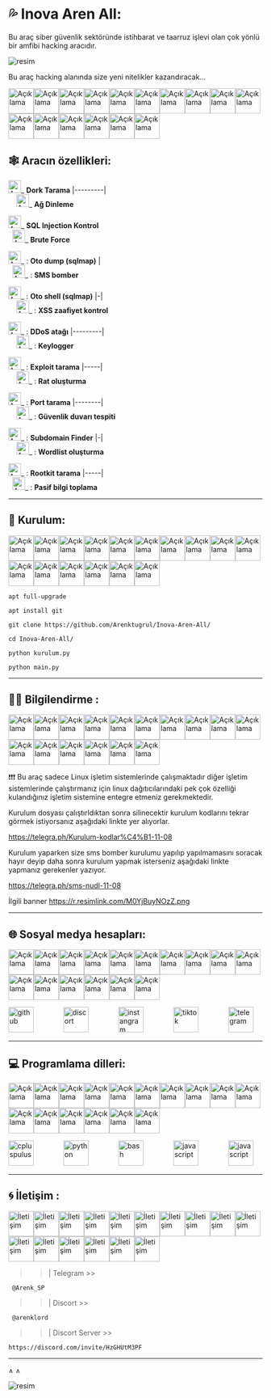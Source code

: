 
# 💦 Inova Aren All:
Bu araç siber güvenlik sektöründe istihbarat ve taarruz işlevi olan çok yönlü bir amfibi hacking aracıdır.


![resim](https://i.resim.tc/nMoe.png)

Bu araç hacking alanında size yeni nitelikler kazandıracak...

<img src='https://cdn-icons-gif.flaticon.com/6172/6172532.gif' alt='Açıklama' height='50'><img src='https://cdn-icons-gif.flaticon.com/6172/6172532.gif' alt='Açıklama' height='50'><img src='https://cdn-icons-gif.flaticon.com/6172/6172532.gif' alt='Açıklama' height='50'><img src='https://cdn-icons-gif.flaticon.com/6172/6172532.gif' alt='Açıklama' height='50'><img src='https://cdn-icons-gif.flaticon.com/6172/6172532.gif' alt='Açıklama' height='50'><img src='https://cdn-icons-gif.flaticon.com/6172/6172532.gif' alt='Açıklama' height='50'><img src='https://cdn-icons-gif.flaticon.com/6172/6172532.gif' alt='Açıklama' height='50'><img src='https://cdn-icons-gif.flaticon.com/6172/6172532.gif' alt='Açıklama' height='50'><img src='https://cdn-icons-gif.flaticon.com/6172/6172532.gif' alt='Açıklama' height='50'><img src='https://cdn-icons-gif.flaticon.com/6172/6172532.gif' alt='Açıklama' height='50'><img src='https://cdn-icons-gif.flaticon.com/6172/6172532.gif' alt='Açıklama' height='50'><img src='https://cdn-icons-gif.flaticon.com/6172/6172532.gif' alt='Açıklama' height='50'><img src='https://cdn-icons-gif.flaticon.com/6172/6172532.gif' alt='Açıklama' height='50'><img src='https://cdn-icons-gif.flaticon.com/6172/6172532.gif' alt='Açıklama' height='50'><img src='https://cdn-icons-gif.flaticon.com/6172/6172532.gif' alt='Açıklama' height='50'><img src='https://cdn-icons-gif.flaticon.com/6172/6172532.gif' alt='Açıklama' height='50'>



## 🕸️ Aracın özellikleri:


<img src='https://emoji.discadia.com/emojis/e068c349-96c2-4688-8d4b-69d08adfb375.gif' alt='Açıklama' height='25'>_ **Dork Tarama** |---------|
&nbsp; &nbsp; &nbsp; &nbsp; &nbsp; &nbsp; &nbsp; &nbsp; &nbsp; &nbsp; &nbsp; &nbsp; &nbsp; &nbsp; &nbsp; &nbsp; &nbsp; &nbsp; &nbsp; &nbsp; &nbsp; &nbsp; &nbsp; &nbsp; &nbsp; &nbsp; &nbsp; &nbsp; &nbsp; &nbsp; &nbsp; &nbsp; &nbsp; &nbsp;&nbsp; &nbsp; &nbsp; &nbsp; &nbsp; &nbsp; &nbsp; <img src='https://emoji.discadia.com/emojis/e068c349-96c2-4688-8d4b-69d08adfb375.gif' alt='Açıklama' height='25'>_ **Ağ Dinleme**

<img src='https://emoji.discadia.com/emojis/e068c349-96c2-4688-8d4b-69d08adfb375.gif' alt='Açıklama' height='25'>_ **SQL Injection Kontrol**
&nbsp;&nbsp; &nbsp; &nbsp; &nbsp; &nbsp; &nbsp; &nbsp; &nbsp; &nbsp; &nbsp; &nbsp; &nbsp; &nbsp;&nbsp; &nbsp; &nbsp; &nbsp; &nbsp; &nbsp; &nbsp; &nbsp; &nbsp; &nbsp; &nbsp; &nbsp; &nbsp; &nbsp; &nbsp; &nbsp; &nbsp; &nbsp; &nbsp; &nbsp; &nbsp; &nbsp;&nbsp; &nbsp; &nbsp; &nbsp; &nbsp; &nbsp; &nbsp; <img src='https://emoji.discadia.com/emojis/e068c349-96c2-4688-8d4b-69d08adfb375.gif' alt='Açıklama' height='25'>_ **Brute Force**

 
 <img src='https://emoji.discadia.com/emojis/e068c349-96c2-4688-8d4b-69d08adfb375.gif' alt='Açıklama' height='25'>_ : **Oto dump (sqlmap)** | &nbsp;&nbsp; &nbsp; &nbsp; &nbsp; &nbsp; &nbsp; &nbsp; &nbsp; &nbsp; &nbsp; &nbsp; &nbsp;&nbsp; &nbsp; &nbsp; &nbsp; &nbsp; &nbsp; &nbsp; &nbsp; &nbsp; &nbsp; &nbsp; &nbsp; &nbsp; &nbsp; &nbsp; &nbsp; &nbsp; &nbsp; &nbsp; &nbsp; &nbsp; &nbsp; &nbsp;&nbsp; &nbsp; &nbsp; &nbsp; &nbsp; &nbsp; &nbsp;  <img src='https://emoji.discadia.com/emojis/e068c349-96c2-4688-8d4b-69d08adfb375.gif' alt='Açıklama' height='25'>_ :  **SMS bomber**
 
 <img src='https://emoji.discadia.com/emojis/e068c349-96c2-4688-8d4b-69d08adfb375.gif' alt='Açıklama' height='25'>_ :  **Oto shell (sqlmap)** |-| &nbsp;&nbsp; &nbsp; &nbsp; &nbsp; &nbsp; &nbsp; &nbsp; &nbsp; &nbsp; &nbsp; &nbsp; &nbsp;&nbsp; &nbsp; &nbsp; &nbsp; &nbsp; &nbsp; &nbsp; &nbsp; &nbsp; &nbsp; &nbsp; &nbsp; &nbsp; &nbsp; &nbsp; &nbsp; &nbsp; &nbsp; &nbsp; &nbsp; &nbsp; &nbsp; &nbsp;&nbsp; &nbsp; &nbsp; &nbsp; &nbsp; &nbsp; &nbsp;  <img src='https://emoji.discadia.com/emojis/e068c349-96c2-4688-8d4b-69d08adfb375.gif' alt='Açıklama' height='25'>_ :  **XSS zaafiyet kontrol**
  
 <img src='https://emoji.discadia.com/emojis/e068c349-96c2-4688-8d4b-69d08adfb375.gif' alt='Açıklama' height='25'>_ :  **DDoS atağı** |---------| &nbsp;&nbsp;&nbsp; &nbsp; &nbsp; &nbsp; &nbsp; &nbsp; &nbsp; &nbsp; &nbsp; &nbsp; &nbsp;&nbsp; &nbsp; &nbsp; &nbsp; &nbsp; &nbsp; &nbsp; &nbsp; &nbsp; &nbsp; &nbsp; &nbsp; &nbsp; &nbsp; &nbsp; &nbsp; &nbsp; &nbsp; &nbsp; &nbsp; &nbsp; &nbsp; &nbsp;&nbsp; &nbsp; &nbsp; &nbsp; &nbsp; &nbsp; &nbsp;  <img src='https://emoji.discadia.com/emojis/e068c349-96c2-4688-8d4b-69d08adfb375.gif' alt='Açıklama' height='25'>_ :  **Keylogger**
  
 <img src='https://emoji.discadia.com/emojis/e068c349-96c2-4688-8d4b-69d08adfb375.gif' alt='Açıklama' height='25'>_ :  **Exploit tarama** |-----| &nbsp; &nbsp; &nbsp; &nbsp; &nbsp; &nbsp; &nbsp; &nbsp; &nbsp; &nbsp; &nbsp; &nbsp; &nbsp;&nbsp; &nbsp; &nbsp; &nbsp; &nbsp; &nbsp; &nbsp; &nbsp; &nbsp; &nbsp; &nbsp; &nbsp; &nbsp; &nbsp; &nbsp; &nbsp; &nbsp; &nbsp;&nbsp; &nbsp; &nbsp; &nbsp; &nbsp;&nbsp; &nbsp; &nbsp; &nbsp; &nbsp; &nbsp; &nbsp;  <img src='https://emoji.discadia.com/emojis/e068c349-96c2-4688-8d4b-69d08adfb375.gif' alt='Açıklama' height='25'>_ :  **Rat oluşturma**
  
 <img src='https://emoji.discadia.com/emojis/e068c349-96c2-4688-8d4b-69d08adfb375.gif' alt='Açıklama' height='25'>_ :  **Port tarama** |--------| &nbsp; &nbsp; &nbsp; &nbsp; &nbsp; &nbsp; &nbsp; &nbsp; &nbsp; &nbsp; &nbsp; &nbsp; &nbsp;&nbsp; &nbsp; &nbsp; &nbsp; &nbsp; &nbsp; &nbsp; &nbsp; &nbsp; &nbsp; &nbsp; &nbsp; &nbsp; &nbsp; &nbsp; &nbsp; &nbsp; &nbsp;&nbsp; &nbsp; &nbsp; &nbsp; &nbsp;&nbsp; &nbsp; &nbsp; &nbsp; &nbsp; &nbsp; &nbsp;  <img src='https://emoji.discadia.com/emojis/e068c349-96c2-4688-8d4b-69d08adfb375.gif' alt='Açıklama' height='25'>_ :  **Güvenlik duvarı tespiti**
  
 <img src='https://emoji.discadia.com/emojis/e068c349-96c2-4688-8d4b-69d08adfb375.gif' alt='Açıklama' height='25'>_ :  **Subdomain Finder** |-| &nbsp; &nbsp;&nbsp; &nbsp; &nbsp; &nbsp; &nbsp; &nbsp; &nbsp; &nbsp; &nbsp; &nbsp; &nbsp;&nbsp; &nbsp; &nbsp; &nbsp; &nbsp; &nbsp; &nbsp; &nbsp; &nbsp; &nbsp; &nbsp; &nbsp; &nbsp; &nbsp; &nbsp; &nbsp; &nbsp; &nbsp; &nbsp; &nbsp; &nbsp; &nbsp; &nbsp;&nbsp; &nbsp; &nbsp; &nbsp; &nbsp; &nbsp; &nbsp;  <img src='https://emoji.discadia.com/emojis/e068c349-96c2-4688-8d4b-69d08adfb375.gif' alt='Açıklama' height='25'>_ : **Wordlist oluşturma**
   
 <img src='https://emoji.discadia.com/emojis/e068c349-96c2-4688-8d4b-69d08adfb375.gif' alt='Açıklama' height='25'>_ :  **Rootkit tarama** |-----| &nbsp; &nbsp;&nbsp; &nbsp; &nbsp; &nbsp; &nbsp; &nbsp; &nbsp; &nbsp; &nbsp; &nbsp; &nbsp;&nbsp; &nbsp; &nbsp; &nbsp; &nbsp; &nbsp; &nbsp; &nbsp; &nbsp; &nbsp; &nbsp; &nbsp;&nbsp; &nbsp; &nbsp; &nbsp; &nbsp; &nbsp; &nbsp; &nbsp; &nbsp; &nbsp; &nbsp;&nbsp; &nbsp; &nbsp; &nbsp; &nbsp; &nbsp; &nbsp;  <img src='https://emoji.discadia.com/emojis/e068c349-96c2-4688-8d4b-69d08adfb375.gif' alt='Açıklama' height='25'>_ :  **Pasif bilgi toplama** 




---

## 🔩 Kurulum: 
<img src='https://cdn-icons-gif.flaticon.com/8121/8121259.gif' alt='Açıklama' height='50'><img src='https://cdn-icons-gif.flaticon.com/8121/8121259.gif' alt='Açıklama' height='50'><img src='https://cdn-icons-gif.flaticon.com/8121/8121259.gif' alt='Açıklama' height='50'><img src='https://cdn-icons-gif.flaticon.com/8121/8121259.gif' alt='Açıklama' height='50'><img src='https://cdn-icons-gif.flaticon.com/8121/8121259.gif' alt='Açıklama' height='50'><img src='https://cdn-icons-gif.flaticon.com/8121/8121259.gif' alt='Açıklama' height='50'><img src='https://cdn-icons-gif.flaticon.com/8121/8121259.gif' alt='Açıklama' height='50'><img src='https://cdn-icons-gif.flaticon.com/8121/8121259.gif' alt='Açıklama' height='50'><img src='https://cdn-icons-gif.flaticon.com/8121/8121259.gif' alt='Açıklama' height='50'><img src='https://cdn-icons-gif.flaticon.com/8121/8121259.gif' alt='Açıklama' height='50'><img src='https://cdn-icons-gif.flaticon.com/8121/8121259.gif' alt='Açıklama' height='50'><img src='https://cdn-icons-gif.flaticon.com/8121/8121259.gif' alt='Açıklama' height='50'><img src='https://cdn-icons-gif.flaticon.com/8121/8121259.gif' alt='Açıklama' height='50'><img src='https://cdn-icons-gif.flaticon.com/8121/8121259.gif' alt='Açıklama' height='50'><img src='https://cdn-icons-gif.flaticon.com/8121/8121259.gif' alt='Açıklama' height='50'><img src='https://cdn-icons-gif.flaticon.com/8121/8121259.gif' alt='Açıklama' height='50'>

```
apt full-upgrade
```
```
apt install git
```
```
git clone https://github.com/Arenktugrul/Inova-Aren-All/
```

``` 
cd Inova-Aren-All/
```
```
python kurulum.py
```
```
python main.py
```


----------------------------------------------------------------------------------------
## 👨‍💻 Bilgilendirme :
<img src='https://cdn-icons-gif.flaticon.com/8112/8112604.gif' alt='Açıklama' height='50'><img src='https://cdn-icons-gif.flaticon.com/8112/8112604.gif' alt='Açıklama' height='50'><img src='https://cdn-icons-gif.flaticon.com/8112/8112604.gif' alt='Açıklama' height='50'><img src='https://cdn-icons-gif.flaticon.com/8112/8112604.gif' alt='Açıklama' height='50'><img src='https://cdn-icons-gif.flaticon.com/8112/8112604.gif' alt='Açıklama' height='50'><img src='https://cdn-icons-gif.flaticon.com/8112/8112604.gif' alt='Açıklama' height='50'><img src='https://cdn-icons-gif.flaticon.com/8112/8112604.gif' alt='Açıklama' height='50'><img src='https://cdn-icons-gif.flaticon.com/8112/8112604.gif' alt='Açıklama' height='50'><img src='https://cdn-icons-gif.flaticon.com/8112/8112604.gif' alt='Açıklama' height='50'><img src='https://cdn-icons-gif.flaticon.com/8112/8112604.gif' alt='Açıklama' height='50'><img src='https://cdn-icons-gif.flaticon.com/8112/8112604.gif' alt='Açıklama' height='50'><img src='https://cdn-icons-gif.flaticon.com/8112/8112604.gif' alt='Açıklama' height='50'><img src='https://cdn-icons-gif.flaticon.com/8112/8112604.gif' alt='Açıklama' height='50'><img src='https://cdn-icons-gif.flaticon.com/8112/8112604.gif' alt='Açıklama' height='50'><img src='https://cdn-icons-gif.flaticon.com/8112/8112604.gif' alt='Açıklama' height='50'><img src='https://cdn-icons-gif.flaticon.com/8112/8112604.gif' alt='Açıklama' height='50'>

❗️❗️❗️ Bu araç sadece Linux işletim sistemlerinde çalışmaktadır diğer işletim sistemlerinde çalıştırmanız için linux dağıtıcılarındaki pek çok özelliği kulandığınız işletim sistemine entegre etmeniz gerekmektedir.

Kurulum dosyası çalıştırldıktan sonra silinecektir kurulum kodlarını tekrar görmek istiyorsanız aşağıdaki linkte yer alıyorlar.

https://telegra.ph/Kurulum-kodlar%C4%B1-11-08


Kurulum yaparken size sms bomber kurulumu yapılıp yapılmamasını soracak hayır deyip daha sonra kurulum yapmak isterseniz aşağıdaki linkte yapmanız gerekenler yazıyor.

https://telegra.ph/sms-nudl-11-08

İlgili banner 
https://r.resimlink.com/M0YjBuyNOzZ.png

----------------------------------------------------------------------------------------
        

## 🌐 Sosyal medya hesapları:
<img src='https://cdn-icons-gif.flaticon.com/8121/8121295.gif' alt='Açıklama' height='50'><img src='https://cdn-icons-gif.flaticon.com/8121/8121295.gif' alt='Açıklama' height='50'><img src='https://cdn-icons-gif.flaticon.com/8121/8121295.gif' alt='Açıklama' height='50'><img src='https://cdn-icons-gif.flaticon.com/8121/8121295.gif' alt='Açıklama' height='50'><img src='https://cdn-icons-gif.flaticon.com/8121/8121295.gif' alt='Açıklama' height='50'><img src='https://cdn-icons-gif.flaticon.com/8121/8121295.gif' alt='Açıklama' height='50'><img src='https://cdn-icons-gif.flaticon.com/8121/8121295.gif' alt='Açıklama' height='50'><img src='https://cdn-icons-gif.flaticon.com/8121/8121295.gif' alt='Açıklama' height='50'><img src='https://cdn-icons-gif.flaticon.com/8121/8121295.gif' alt='Açıklama' height='50'><img src='https://cdn-icons-gif.flaticon.com/8121/8121295.gif' alt='Açıklama' height='50'><img src='https://cdn-icons-gif.flaticon.com/8121/8121295.gif' alt='Açıklama' height='50'><img src='https://cdn-icons-gif.flaticon.com/8121/8121295.gif' alt='Açıklama' height='50'><img src='https://cdn-icons-gif.flaticon.com/8121/8121295.gif' alt='Açıklama' height='50'><img src='https://cdn-icons-gif.flaticon.com/8121/8121295.gif' alt='Açıklama' height='50'><img src='https://cdn-icons-gif.flaticon.com/8121/8121295.gif' alt='Açıklama' height='50'><img src='https://cdn-icons-gif.flaticon.com/8121/8121295.gif' alt='Açıklama' height='50'>

[<img src='https://cdn-icons-png.flaticon.com/128/733/733553.png' alt='github' height='50'>](https://github.com/https://github.com/Arenktugrul) &nbsp; &nbsp; &nbsp; &nbsp; &nbsp; &nbsp; &nbsp;  [<img src='https://img.icons8.com/?size=64&id=7ZiLZvoT0ICd&format=png' alt='discort' height='50'>](https://discord.gg/https://discord.gg/NqcTBTvV) 
&nbsp; &nbsp; &nbsp; &nbsp; &nbsp; &nbsp; &nbsp; [<img src='https://cdn-icons-png.flaticon.com/128/1409/1409946.png' alt='instangram' height='50'>](https://instagram.com/https://instagram.com/inova._.aktif?igshid=ZGUzMzM3NWJiOQ==)  &nbsp; &nbsp; &nbsp; &nbsp; &nbsp; &nbsp; &nbsp; [<img src='https://cdn-icons-png.flaticon.com/128/3046/3046121.png' alt='tiktok' height='50'>](https://img.shields.io/badge/TikTok-%23000000.svg?logo=TikTok&logoColor=white) &nbsp; &nbsp; &nbsp; &nbsp; &nbsp; &nbsp; &nbsp; [<img src='https://cdn-icons-png.flaticon.com/128/11523/11523316.png' alt='telegram' height='50'>](https://t.me/+IQCts3S3d4NlNzg8)


----------------------------------------------------------------------------------------



## 💻 Programlama dilleri:
<img src='https://cdn-icons-gif.flaticon.com/6172/6172538.gif' alt='Açıklama' height='50'><img src='https://cdn-icons-gif.flaticon.com/6172/6172538.gif' alt='Açıklama' height='50'><img src='https://cdn-icons-gif.flaticon.com/6172/6172538.gif' alt='Açıklama' height='50'><img src='https://cdn-icons-gif.flaticon.com/6172/6172538.gif' alt='Açıklama' height='50'><img src='https://cdn-icons-gif.flaticon.com/6172/6172538.gif' alt='Açıklama' height='50'><img src='https://cdn-icons-gif.flaticon.com/6172/6172538.gif' alt='Açıklama' height='50'><img src='https://cdn-icons-gif.flaticon.com/6172/6172538.gif' alt='Açıklama' height='50'><img src='https://cdn-icons-gif.flaticon.com/6172/6172538.gif' alt='Açıklama' height='50'><img src='https://cdn-icons-gif.flaticon.com/6172/6172538.gif' alt='Açıklama' height='50'><img src='https://cdn-icons-gif.flaticon.com/6172/6172538.gif' alt='Açıklama' height='50'><img src='https://cdn-icons-gif.flaticon.com/6172/6172538.gif' alt='Açıklama' height='50'><img src='https://cdn-icons-gif.flaticon.com/6172/6172538.gif' alt='Açıklama' height='50'><img src='https://cdn-icons-gif.flaticon.com/6172/6172538.gif' alt='Açıklama' height='50'><img src='https://cdn-icons-gif.flaticon.com/6172/6172538.gif' alt='Açıklama' height='50'><img src='https://cdn-icons-gif.flaticon.com/6172/6172538.gif' alt='Açıklama' height='50'><img src='https://cdn-icons-gif.flaticon.com/6172/6172538.gif' alt='Açıklama' height='50'>

 <img src='https://user-images.githubusercontent.com/42747200/46140125-da084900-c26d-11e8-8ea7-c45ae6306309.png' alt='cpluspulus' height='50'> &nbsp; &nbsp; &nbsp; &nbsp; &nbsp; &nbsp; &nbsp; <img src='https://cdn-icons-png.flaticon.com/128/5968/5968350.png' alt='python' height='50'> &nbsp; &nbsp; &nbsp; &nbsp; &nbsp; &nbsp; &nbsp; <img src='https://cdn-icons-png.flaticon.com/128/919/919837.png' alt='bash' height='50'> &nbsp; &nbsp; &nbsp; &nbsp; &nbsp; &nbsp; &nbsp; <img src='https://cdn-icons-png.flaticon.com/128/1199/1199124.png' alt='javascript' height='50'> &nbsp; &nbsp; &nbsp; &nbsp; &nbsp; &nbsp; &nbsp; <img src='https://img.icons8.com/?size=48&id=r5Y16PcDkoWI&format=png' alt='javascript' height='50'> 
 



 
----------------------------------------------------------------------------------------
## 🌀 İletişim : 

<img src='https://cdn-icons-gif.flaticon.com/6416/6416402.gif' alt='İletişim' height='50'><img src='https://cdn-icons-gif.flaticon.com/6416/6416402.gif' alt='İletişim' height='50'><img src='https://cdn-icons-gif.flaticon.com/6416/6416402.gif' alt='İletişim' height='50'><img src='https://cdn-icons-gif.flaticon.com/6416/6416402.gif' alt='İletişim' height='50'><img src='https://cdn-icons-gif.flaticon.com/6416/6416402.gif' alt='İletişim' height='50'><img src='https://cdn-icons-gif.flaticon.com/6416/6416402.gif' alt='İletişim' height='50'><img src='https://cdn-icons-gif.flaticon.com/6416/6416402.gif' alt='İletişim' height='50'><img src='https://cdn-icons-gif.flaticon.com/6416/6416402.gif' alt='İletişim' height='50'><img src='https://cdn-icons-gif.flaticon.com/6416/6416402.gif' alt='İletişim' height='50'><img src='https://cdn-icons-gif.flaticon.com/6416/6416402.gif' alt='İletişim' height='50'><img src='https://cdn-icons-gif.flaticon.com/6416/6416402.gif' alt='İletişim' height='50'><img src='https://cdn-icons-gif.flaticon.com/6416/6416402.gif' alt='İletişim' height='50'><img src='https://cdn-icons-gif.flaticon.com/6416/6416402.gif' alt='İletişim' height='50'><img src='https://cdn-icons-gif.flaticon.com/6416/6416402.gif' alt='İletişim' height='50'><img src='https://cdn-icons-gif.flaticon.com/6416/6416402.gif' alt='İletişim' height='50'><img src='https://cdn-icons-gif.flaticon.com/6416/6416402.gif' alt='İletişim' height='50'>


>>| Telegram >>
```
 @Arenk_SP
```
>>| Discort >>
```
 @arenklord
```
>>| Discort Server >>
```
https://discord.com/invite/HzGHUtM3PF
```
 
----------------------------------------------------------------------------------------
<img src='https://www.hareketligifler.net/data/media/562/cizgi-hareketli-resim-0387.gif' alt='Açıklama' height='10'>

<img src='https://www.hareketligifler.net/data/media/562/cizgi-hareketli-resim-0168.gif' alt='Açıklama' height='10'>

![resim](https://camo.githubusercontent.com/fabab41aaeb8c04f4cfe58a7be09edb68cdb1b27f95199df87926def992b9ba6/68747470733a2f2f692e696d6775722e636f6d2f614e72484a63412e706e67)



